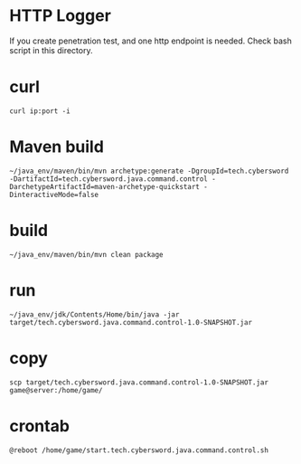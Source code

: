 # HTTP Logger

If you create penetration test, and one http endpoint is needed. Check bash script in this directory.

# curl
`curl ip:port -i`  
# Maven build
`~/java_env/maven/bin/mvn archetype:generate -DgroupId=tech.cybersword -DartifactId=tech.cybersword.java.command.control -DarchetypeArtifactId=maven-archetype-quickstart -DinteractiveMode=false`
# build
`~/java_env/maven/bin/mvn clean package`  
# run
`~/java_env/jdk/Contents/Home/bin/java -jar target/tech.cybersword.java.command.control-1.0-SNAPSHOT.jar`  
# copy
`scp target/tech.cybersword.java.command.control-1.0-SNAPSHOT.jar game@server:/home/game/`  
# crontab
`@reboot /home/game/start.tech.cybersword.java.command.control.sh`  